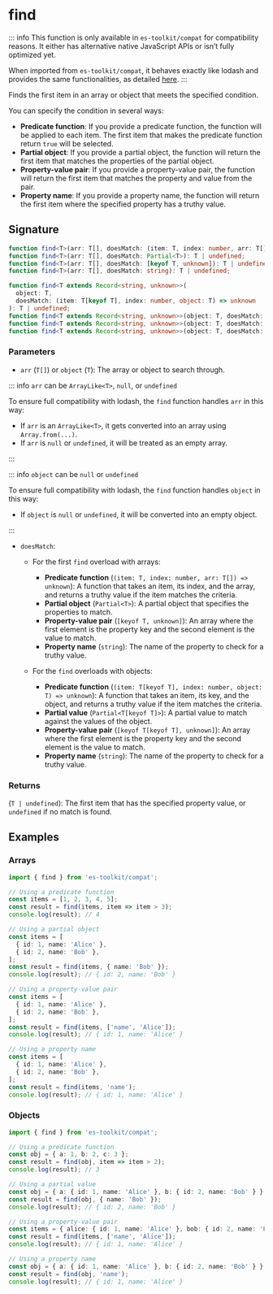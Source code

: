 # find

::: info
This function is only available in `es-toolkit/compat` for compatibility reasons. It either has alternative native JavaScript APIs or isn’t fully optimized yet.

When imported from `es-toolkit/compat`, it behaves exactly like lodash and provides the same functionalities, as detailed [here](../../../compatibility.md).
:::

Finds the first item in an array or object that meets the specified condition.

You can specify the condition in several ways:

- **Predicate function**: If you provide a predicate function, the function will be applied to each item. The first item that makes the predicate function return `true` will be selected.
- **Partial object**: If you provide a partial object, the function will return the first item that matches the properties of the partial object.
- **Property-value pair**: If you provide a property-value pair, the function will return the first item that matches the property and value from the pair.
- **Property name**: If you provide a property name, the function will return the first item where the specified property has a truthy value.

## Signature

```typescript
function find<T>(arr: T[], doesMatch: (item: T, index: number, arr: T[]) => unknown): T | undefined;
function find<T>(arr: T[], doesMatch: Partial<T>): T | undefined;
function find<T>(arr: T[], doesMatch: [keyof T, unknown]): T | undefined;
function find<T>(arr: T[], doesMatch: string): T | undefined;

function find<T extends Record<string, unknown>>(
  object: T,
  doesMatch: (item: T[keyof T], index: number, object: T) => unknown
): T | undefined;
function find<T extends Record<string, unknown>>(object: T, doesMatch: Partial<T[keyof T]>): T | undefined;
function find<T extends Record<string, unknown>>(object: T, doesMatch: [keyof T[keyof T], unknown]): T | undefined;
function find<T extends Record<string, unknown>>(object: T, doesMatch: string): T | undefined;
```

### Parameters

- `arr` (`T[]`) or `object` (`T`): The array or object to search through.

::: info `arr` can be `ArrayLike<T>`, `null`, or `undefined`

To ensure full compatibility with lodash, the `find` function handles `arr` in this way:

- If `arr` is an `ArrayLike<T>`, it gets converted into an array using `Array.from(...)`.
- If `arr` is `null` or `undefined`, it will be treated as an empty array.

:::

::: info `object` can be `null` or `undefined`

To ensure full compatibility with lodash, the `find` function handles `object` in this way:

- If `object` is `null` or `undefined`, it will be converted into an empty object.

:::

- `doesMatch`:

  - For the first `find` overload with arrays:

    - **Predicate function** (`(item: T, index: number, arr: T[]) => unknown`): A function that takes an item, its index, and the array, and returns a truthy value if the item matches the criteria.
    - **Partial object** (`Partial<T>`): A partial object that specifies the properties to match.
    - **Property-value pair** (`[keyof T, unknown]`): An array where the first element is the property key and the second element is the value to match.
    - **Property name** (`string`): The name of the property to check for a truthy value.

  - For the `find` overloads with objects:
    - **Predicate function** (`(item: T[keyof T], index: number, object: T) => unknown`): A function that takes an item, its key, and the object, and returns a truthy value if the item matches the criteria.
    - **Partial value** (`Partial<T[keyof T]>`): A partial value to match against the values of the object.
    - **Property-value pair** (`[keyof T[keyof T], unknown]`): An array where the first element is the property key and the second element is the value to match.
    - **Property name** (`string`): The name of the property to check for a truthy value.

### Returns

(`T | undefined`): The first item that has the specified property value, or `undefined` if no match is found.

## Examples

### Arrays

```typescript
import { find } from 'es-toolkit/compat';

// Using a predicate function
const items = [1, 2, 3, 4, 5];
const result = find(items, item => item > 3);
console.log(result); // 4

// Using a partial object
const items = [
  { id: 1, name: 'Alice' },
  { id: 2, name: 'Bob' },
];
const result = find(items, { name: 'Bob' });
console.log(result); // { id: 2, name: 'Bob' }

// Using a property-value pair
const items = [
  { id: 1, name: 'Alice' },
  { id: 2, name: 'Bob' },
];
const result = find(items, ['name', 'Alice']);
console.log(result); // { id: 1, name: 'Alice' }

// Using a property name
const items = [
  { id: 1, name: 'Alice' },
  { id: 2, name: 'Bob' },
];
const result = find(items, 'name');
console.log(result); // { id: 1, name: 'Alice' }
```

### Objects

```typescript
import { find } from 'es-toolkit/compat';

// Using a predicate function
const obj = { a: 1, b: 2, c: 3 };
const result = find(obj, item => item > 2);
console.log(result); // 3

// Using a partial value
const obj = { a: { id: 1, name: 'Alice' }, b: { id: 2, name: 'Bob' } };
const result = find(obj, { name: 'Bob' });
console.log(result); // { id: 2, name: 'Bob' }

// Using a property-value pair
const items = { alice: { id: 1, name: 'Alice' }, bob: { id: 2, name: 'Bob' } };
const result = find(items, ['name', 'Alice']);
console.log(result); // { id: 1, name: 'Alice' }

// Using a property name
const obj = { a: { id: 1, name: 'Alice' }, b: { id: 2, name: 'Bob' } };
const result = find(obj, 'name');
console.log(result); // { id: 1, name: 'Alice' }
```
